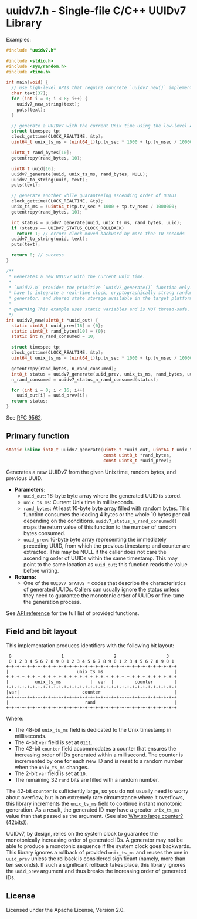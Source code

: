 # uuidv7.h - Single-file C/C++ UUIDv7 Library

Examples:

```c
#include "uuidv7.h"

#include <stdio.h>
#include <sys/random.h>
#include <time.h>

int main(void) {
  // use high-level APIs that require concrete `uuidv7_new()` implementation
  char text[37];
  for (int i = 0; i < 8; i++) {
    uuidv7_new_string(text);
    puts(text);
  }

  // generate a UUIDv7 with the current Unix time using the low-level APIs
  struct timespec tp;
  clock_gettime(CLOCK_REALTIME, &tp);
  uint64_t unix_ts_ms = (uint64_t)tp.tv_sec * 1000 + tp.tv_nsec / 1000000;

  uint8_t rand_bytes[10];
  getentropy(rand_bytes, 10);

  uint8_t uuid[16];
  uuidv7_generate(uuid, unix_ts_ms, rand_bytes, NULL);
  uuidv7_to_string(uuid, text);
  puts(text);

  // generate another while guaranteeing ascending order of UUIDs
  clock_gettime(CLOCK_REALTIME, &tp);
  unix_ts_ms = (uint64_t)tp.tv_sec * 1000 + tp.tv_nsec / 1000000;
  getentropy(rand_bytes, 10);

  int status = uuidv7_generate(uuid, unix_ts_ms, rand_bytes, uuid);
  if (status == UUIDV7_STATUS_CLOCK_ROLLBACK)
    return 1; // error: clock moved backward by more than 10 seconds
  uuidv7_to_string(uuid, text);
  puts(text);

  return 0; // success
}

/**
 * Generates a new UUIDv7 with the current Unix time.
 *
 * `uuidv7.h` provides the primitive `uuidv7_generate()` function only. Users
 * have to integrate a real-time clock, cryptographically strong random number
 * generator, and shared state storage available in the target platform.
 *
 * @warning This example uses static variables and is NOT thread-safe.
 */
int uuidv7_new(uint8_t *uuid_out) {
  static uint8_t uuid_prev[16] = {0};
  static uint8_t rand_bytes[10] = {0};
  static int n_rand_consumed = 10;

  struct timespec tp;
  clock_gettime(CLOCK_REALTIME, &tp);
  uint64_t unix_ts_ms = (uint64_t)tp.tv_sec * 1000 + tp.tv_nsec / 1000000;

  getentropy(rand_bytes, n_rand_consumed);
  int8_t status = uuidv7_generate(uuid_prev, unix_ts_ms, rand_bytes, uuid_prev);
  n_rand_consumed = uuidv7_status_n_rand_consumed(status);

  for (int i = 0; i < 16; i++)
    uuid_out[i] = uuid_prev[i];
  return status;
}
```

See [RFC 9562](https://www.rfc-editor.org/rfc/rfc9562).

## Primary function

```c
static inline int8_t uuidv7_generate(uint8_t *uuid_out, uint64_t unix_ts_ms,
                                     const uint8_t *rand_bytes,
                                     const uint8_t *uuid_prev);
```

Generates a new UUIDv7 from the given Unix time, random bytes, and previous UUID.

- **Parameters:**
  - `uuid_out`: 16-byte byte array where the generated UUID is stored.
  - `unix_ts_ms`: Current Unix time in milliseconds.
  - `rand_bytes`: At least 10-byte byte array filled with random bytes. This
    function consumes the leading 4 bytes or the whole 10 bytes per call
    depending on the conditions. `uuidv7_status_n_rand_consumed()` maps the
    return value of this function to the number of random bytes consumed.
  - `uuid_prev`: 16-byte byte array representing the immediately preceding UUID,
    from which the previous timestamp and counter are extracted. This may be
    NULL if the caller does not care the ascending order of UUIDs within the
    same timestamp. This may point to the same location as `uuid_out`; this
    function reads the value before writing.
- **Returns:**
  - One of the `UUIDV7_STATUS_*` codes that describe the characteristics of
    generated UUIDs. Callers can usually ignore the status unless they need to
    guarantee the monotonic order of UUIDs or fine-tune the generation process.

See [API reference](https://liosk.github.io/uuidv7-h/uuidv7_8h.html) for the
full list of provided functions.

## Field and bit layout

This implementation produces identifiers with the following bit layout:

```text
 0                   1                   2                   3
 0 1 2 3 4 5 6 7 8 9 0 1 2 3 4 5 6 7 8 9 0 1 2 3 4 5 6 7 8 9 0 1
+-+-+-+-+-+-+-+-+-+-+-+-+-+-+-+-+-+-+-+-+-+-+-+-+-+-+-+-+-+-+-+-+
|                          unix_ts_ms                           |
+-+-+-+-+-+-+-+-+-+-+-+-+-+-+-+-+-+-+-+-+-+-+-+-+-+-+-+-+-+-+-+-+
|          unix_ts_ms           |  ver  |        counter        |
+-+-+-+-+-+-+-+-+-+-+-+-+-+-+-+-+-+-+-+-+-+-+-+-+-+-+-+-+-+-+-+-+
|var|                        counter                            |
+-+-+-+-+-+-+-+-+-+-+-+-+-+-+-+-+-+-+-+-+-+-+-+-+-+-+-+-+-+-+-+-+
|                             rand                              |
+-+-+-+-+-+-+-+-+-+-+-+-+-+-+-+-+-+-+-+-+-+-+-+-+-+-+-+-+-+-+-+-+
```

Where:

- The 48-bit `unix_ts_ms` field is dedicated to the Unix timestamp in
  milliseconds.
- The 4-bit `ver` field is set at `0111`.
- The 42-bit `counter` field accommodates a counter that ensures the increasing
  order of IDs generated within a millisecond. The counter is incremented by one
  for each new ID and is reset to a random number when the `unix_ts_ms` changes.
- The 2-bit `var` field is set at `10`.
- The remaining 32 `rand` bits are filled with a random number.

The 42-bit `counter` is sufficiently large, so you do not usually need to worry
about overflow, but in an extremely rare circumstance where it overflows, this
library increments the `unix_ts_ms` field to continue instant monotonic
generation. As a result, the generated ID may have a greater `unix_ts_ms` value
than that passed as the argument. (See also [Why so large counter? (42bits)]).

UUIDv7, by design, relies on the system clock to guarantee the monotonically
increasing order of generated IDs. A generator may not be able to produce a
monotonic sequence if the system clock goes backwards. This library ignores a
rollback of provided `unix_ts_ms` and reuses the one in `uuid_prev` unless the
rollback is considered significant (namely, more than ten seconds). If such a
significant rollback takes place, this library ignores the `uuid_prev` argument
and thus breaks the increasing order of generated IDs.

[Why so large counter? (42bits)]: https://github.com/LiosK/uuidv7/issues/13#issuecomment-2306922356

## License

Licensed under the Apache License, Version 2.0.
